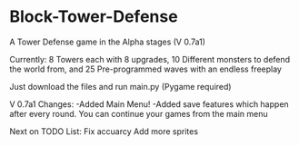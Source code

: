 # Block-Tower-Defense
A Tower Defense game in the Alpha stages (V 0.7a1)

Currently: 8 Towers each with 8 upgrades, 10 Different monsters to defend the world from, and 25 Pre-programmed waves with an endless freeplay

Just download the files and run main.py (Pygame required)

V 0.7a1 Changes:
-Added Main Menu!
-Added save features which happen after every round. You can continue your games from the main menu

Next on TODO List:
Fix accuarcy
Add more sprites
